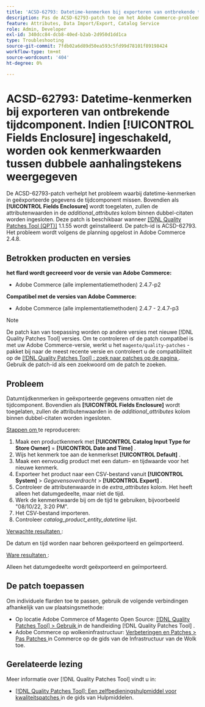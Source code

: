 ```yaml
---
title: 'ACSD-62793: Datetime-kenmerken bij exporteren van ontbrekende tijdcomponent. Als **[!UICONTROL Fields Enclosure]** ingeschakeld is, worden ook kenmerkwaarden tussen dubbele aanhalingstekens weergegeven'
description: Pas de ACSD-62793-patch toe om het Adobe Commerce-probleem op te lossen waarbij datetime-kenmerken in geëxporteerde gegevens de tijdcomponent missen. Bovendien als **[!UICONTROL Fields Enclosure]** wordt toegelaten, zullen de attributenwaarden in de *additional_attributes* kolom binnen dubbel-citaten worden ingesloten.
feature: Attributes, Data Import/Export, Catalog Service
role: Admin, Developer
exl-id: 340dcc84-dcb8-40ed-b2ab-2d950d1dd1ca
type: Troubleshooting
source-git-commit: 7fdb02a6d89d50ea593c5fd99d78101f89198424
workflow-type: tm+mt
source-wordcount: '404'
ht-degree: 0%

---
```


# ACSD-62793: Datetime-kenmerken bij exporteren van ontbrekende tijdcomponent. Indien **[!UICONTROL Fields Enclosure]** ingeschakeld, worden ook kenmerkwaarden tussen dubbele aanhalingstekens weergegeven

De ACSD-62793-patch verhelpt het probleem waarbij datetime-kenmerken in geëxporteerde gegevens de tijdcomponent missen. Bovendien als **[!UICONTROL Fields Enclosure]** wordt toegelaten, zullen de attributenwaarden in de *additional_attributes* kolom binnen dubbel-citaten worden ingesloten. Deze patch is beschikbaar wanneer [[!DNL Quality Patches Tool (QPT)]](/help/tools/quality-patches-tool/quality-patches-tool-to-self-serve-quality-patches.md) 1.1.55 wordt geïnstalleerd. De patch-id is ACSD-62793. Het probleem wordt volgens de planning opgelost in Adobe Commerce 2.4.8.

## Betrokken producten en versies

**het flard wordt gecreeerd voor de versie van Adobe Commerce:**

* Adobe Commerce (alle implementatiemethoden) 2.4.7-p2

**Compatibel met de versies van Adobe Commerce:**

* Adobe Commerce (alle implementatiemethoden) 2.4.7 - 2.4.7-p3

>[!NOTE]
>
>De patch kan van toepassing worden op andere versies met nieuwe [!DNL Quality Patches Tool] versies. Om te controleren of de patch compatibel is met uw Adobe Commerce-versie, werkt u het `magento/quality-patches` -pakket bij naar de meest recente versie en controleert u de compatibiliteit op de [[!DNL Quality Patches Tool] : zoek naar patches op de pagina ](https://experienceleague.adobe.com/tools/commerce-quality-patches/index.html) . Gebruik de patch-id als een zoekwoord om de patch te zoeken.

## Probleem

Datumtijdkenmerken in geëxporteerde gegevens omvatten niet de tijdcomponent. Bovendien als **[!UICONTROL Fields Enclosure]** wordt toegelaten, zullen de attributenwaarden in de *additional_attributes* kolom binnen dubbel-citaten worden ingesloten.

<u> Stappen om </u> te reproduceren:

1. Maak een productkenmerk met **[!UICONTROL Catalog Input Type for Store Owner]** = **[!UICONTROL Date and Time]** .
1. Wijs het kenmerk toe aan de kenmerkset **[!UICONTROL Default]** .
1. Maak een eenvoudig product met een datum- en tijdwaarde voor het nieuwe kenmerk.
1. Exporteer het product naar een CSV-bestand vanuit **[!UICONTROL System]** > *Gegevensoverdracht* > **[!UICONTROL Export]** .
1. Controleer de attributenwaarde in de *extra_attributes* kolom. Het heeft alleen het datumgedeelte, maar niet de tijd.
1. Werk de kenmerkwaarde bij om de tijd te gebruiken, bijvoorbeeld &quot;08/10/22, 3:20 PM&quot;.
1. Het CSV-bestand importeren.
1. Controleer *catalog_product_entity_datetime* lijst.

<u> Verwachte resultaten </u>:

De datum en tijd worden naar behoren geëxporteerd en geïmporteerd.

<u> Ware resultaten </u>:

Alleen het datumgedeelte wordt geëxporteerd en geïmporteerd.

## De patch toepassen

Om individuele flarden toe te passen, gebruik de volgende verbindingen afhankelijk van uw plaatsingsmethode:

* Op locatie Adobe Commerce of Magento Open Source: [[!DNL Quality Patches Tool] > Gebruik ](/help/tools/quality-patches-tool/usage.md) in de handleiding [!DNL Quality Patches Tool] .
* Adobe Commerce op wolkeninfrastructuur: [ Verbeteringen en Patches > Pas Patches ](https://experienceleague.adobe.com/docs/commerce-cloud-service/user-guide/develop/upgrade/apply-patches.html) in Commerce op de gids van de Infrastructuur van de Wolk toe.


## Gerelateerde lezing

Meer informatie over [!DNL Quality Patches Tool] vindt u in:

* [[!DNL Quality Patches Tool]: Een zelfbedieningshulpmiddel voor kwaliteitspatches ](/help/tools/quality-patches-tool/quality-patches-tool-to-self-serve-quality-patches.md) in de gids van Hulpmiddelen.

